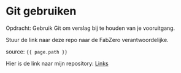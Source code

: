# Git gebruiken

Opdracht: Gebruik Git om verslag bij te houden van je vooruitgang.

Stuur de link naar deze repo naar de FabZero verantwoordelijke.

source: `{{ page.path }}`

Hier is de link naar mijn repository: [Links](https://github.com/courteka/fabzero-kathy)


